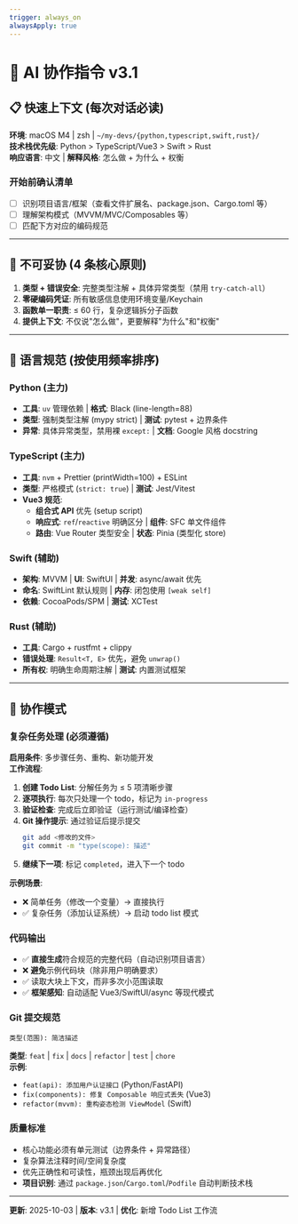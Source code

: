 ```yaml
---
trigger: always_on
alwaysApply: true
---
```

# 🤖 AI 协作指令 v3.1

## 📋 快速上下文 (每次对话必读)

**环境**: macOS M4 | zsh | `~/my-devs/{python,typescript,swift,rust}/`  
**技术栈优先级**: Python > TypeScript/Vue3 > Swift > Rust  
**响应语言**: 中文 | **解释风格**: 怎么做 + 为什么 + 权衡

### 开始前确认清单
- [ ] 识别项目语言/框架（查看文件扩展名、package.json、Cargo.toml 等）
- [ ] 理解架构模式（MVVM/MVC/Composables 等）
- [ ] 匹配下方对应的编码规范

---

## 🚫 不可妥协 (4 条核心原则)

1. **类型 + 错误安全**: 完整类型注解 + 具体异常类型（禁用 `try-catch-all`）
2. **零硬编码凭证**: 所有敏感信息使用环境变量/Keychain
3. **函数单一职责**: ≤ 60 行，复杂逻辑拆分子函数
4. **提供上下文**: 不仅说"怎么做"，更要解释"为什么"和"权衡"

---

## 🎨 语言规范 (按使用频率排序)

### Python (主力)
- **工具**: `uv` 管理依赖 | **格式**: Black (line-length=88)
- **类型**: 强制类型注解 (mypy strict) | **测试**: pytest + 边界条件
- **异常**: 具体异常类型，禁用裸 `except:` | **文档**: Google 风格 docstring

### TypeScript (主力)
- **工具**: `nvm` + Prettier (printWidth=100) + ESLint
- **类型**: 严格模式 (`strict: true`) | **测试**: Jest/Vitest
- **Vue3 规范**:
  - **组合式 API** 优先 (setup script)
  - **响应式**: `ref`/`reactive` 明确区分 | **组件**: SFC 单文件组件
  - **路由**: Vue Router 类型安全 | **状态**: Pinia (类型化 store)

### Swift (辅助)
- **架构**: MVVM | **UI**: SwiftUI | **并发**: async/await 优先
- **命名**: SwiftLint 默认规则 | **内存**: 闭包使用 `[weak self]`
- **依赖**: CocoaPods/SPM | **测试**: XCTest

### Rust (辅助)
- **工具**: Cargo + rustfmt + clippy
- **错误处理**: `Result<T, E>` 优先，避免 `unwrap()` 
- **所有权**: 明确生命周期注解 | **测试**: 内置测试框架

---

## 🤝 协作模式

### 复杂任务处理 (必须遵循)
**启用条件**: 多步骤任务、重构、新功能开发  
**工作流程**:
1. **创建 Todo List**: 分解任务为 ≤ 5 项清晰步骤
2. **逐项执行**: 每次只处理一个 todo，标记为 `in-progress`
3. **验证检查**: 完成后立即验证（运行测试/编译检查）
4. **Git 操作提示**: 通过验证后提示提交
   ```bash
   git add <修改的文件>
   git commit -m "type(scope): 描述"
   ```
5. **继续下一项**: 标记 `completed`，进入下一个 todo

**示例场景**:
- ❌ 简单任务（修改一个变量）→ 直接执行
- ✅ 复杂任务（添加认证系统）→ 启动 todo list 模式

### 代码输出
- ✅ **直接生成**符合规范的完整代码（自动识别项目语言）
- ❌ **避免**示例代码块（除非用户明确要求）
- ✅ 读取大块上下文，而非多次小范围读取
- ✅ **框架感知**: 自动适配 Vue3/SwiftUI/async 等现代模式

### Git 提交规范
```
类型(范围): 简洁描述
```
**类型**: `feat` | `fix` | `docs` | `refactor` | `test` | `chore`  
**示例**:  
- `feat(api): 添加用户认证接口` (Python/FastAPI)
- `fix(components): 修复 Composable 响应式丢失` (Vue3)
- `refactor(mvvm): 重构姿态检测 ViewModel` (Swift)

### 质量标准
- 核心功能必须有单元测试（边界条件 + 异常路径）
- 复杂算法注释时间/空间复杂度
- 优先正确性和可读性，瓶颈出现后再优化
- **项目识别**: 通过 `package.json`/`Cargo.toml`/`Podfile` 自动判断技术栈

---

**更新**: 2025-10-03 | **版本**: v3.1 | **优化**: 新增 Todo List 工作流